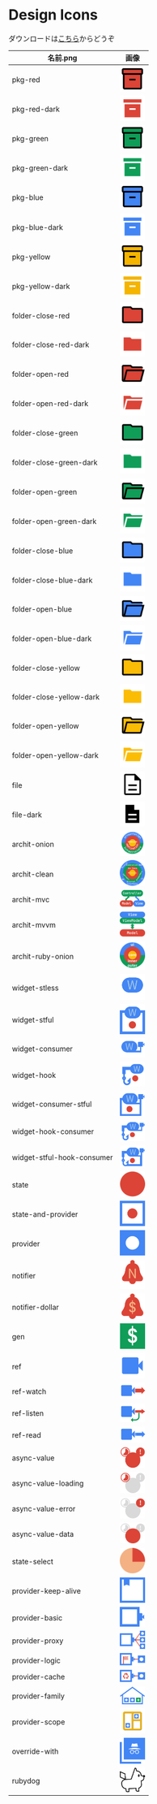 # Design Icons

ダウンロードは[こちら](https://github.com/rbdog/design-icons/releases)からどうぞ

| 名前.png                   | 画像                                                          |
| -------------------------- | ------------------------------------------------------------- |
| pkg-red                    | <img src="./img/pkg-red.png" width="50px">                    |
| pkg-red-dark               | <img src="./img/pkg-red-dark.png" width="50px">               |
| pkg-green                  | <img src="./img/pkg-green.png" width="50px">                  |
| pkg-green-dark             | <img src="./img/pkg-green-dark.png" width="50px">             |
| pkg-blue                   | <img src="./img/pkg-blue.png" width="50px">                   |
| pkg-blue-dark              | <img src="./img/pkg-blue-dark.png" width="50px">              |
| pkg-yellow                 | <img src="./img/pkg-yellow.png" width="50px">                 |
| pkg-yellow-dark            | <img src="./img/pkg-yellow-dark.png" width="50px">            |
| folder-close-red           | <img src="./img/folder-close-red.png" width="50px">           |
| folder-close-red-dark      | <img src="./img/folder-close-red-dark.png" width="50px">      |
| folder-open-red            | <img src="./img/folder-open-red.png" width="50px">            |
| folder-open-red-dark       | <img src="./img/folder-open-red-dark.png" width="50px">       |
| folder-close-green         | <img src="./img/folder-close-green.png" width="50px">         |
| folder-close-green-dark    | <img src="./img/folder-close-green-dark.png" width="50px">    |
| folder-open-green          | <img src="./img/folder-open-green.png" width="50px">          |
| folder-open-green-dark     | <img src="./img/folder-open-green-dark.png" width="50px">     |
| folder-close-blue          | <img src="./img/folder-close-blue.png" width="50px">          |
| folder-close-blue-dark     | <img src="./img/folder-close-blue-dark.png" width="50px">     |
| folder-open-blue           | <img src="./img/folder-open-blue.png" width="50px">           |
| folder-open-blue-dark      | <img src="./img/folder-open-blue-dark.png" width="50px">      |
| folder-close-yellow        | <img src="./img/folder-close-yellow.png" width="50px">        |
| folder-close-yellow-dark   | <img src="./img/folder-close-yellow-dark.png" width="50px">   |
| folder-open-yellow         | <img src="./img/folder-open-yellow.png" width="50px">         |
| folder-open-yellow-dark    | <img src="./img/folder-open-yellow-dark.png" width="50px">    |
| file                       | <img src="./img/file.png" width="50px">                       |
| file-dark                  | <img src="./img/file-dark.png" width="50px">                  |
| archit-onion               | <img src="./img/archit-onion.png" width="50px">               |
| archit-clean               | <img src="./img/archit-clean.png" width="50px">               |
| archit-mvc                 | <img src="./img/archit-mvc.png" width="50px">                 |
| archit-mvvm                | <img src="./img/archit-mvvm.png" width="50px">                |
| archit-ruby-onion          | <img src="./img/archit-ruby-onion.png" width="50px">          |
| widget-stless              | <img src="./img/widget-stless.png" width="50px">              |
| widget-stful               | <img src="./img/widget-stful.png" width="50px">               |
| widget-consumer            | <img src="./img/widget-consumer.png" width="50px">            |
| widget-hook                | <img src="./img/widget-hook.png" width="50px">                |
| widget-consumer-stful      | <img src="./img/widget-consumer-stful.png" width="50px">      |
| widget-hook-consumer       | <img src="./img/widget-hook-consumer.png" width="50px">       |
| widget-stful-hook-consumer | <img src="./img/widget-stful-hook-consumer.png" width="50px"> |
| state                      | <img src="./img/state.png" width="50px">                      |
| state-and-provider         | <img src="./img/state-and-provider.png" width="50px">         |
| provider                   | <img src="./img/provider.png" width="50px">                   |
| notifier                   | <img src="./img/notifier.png" width="50px">                   |
| notifier-dollar            | <img src="./img/notifier-dollar.png" width="50px">            |
| gen                        | <img src="./img/gen.png" width="50px">                        |
| ref                        | <img src="./img/ref.png" width="50px">                        |
| ref-watch                  | <img src="./img/ref-watch.png" width="50px">                  |
| ref-listen                 | <img src="./img/ref-listen.png" width="50px">                 |
| ref-read                   | <img src="./img/ref-read.png" width="50px">                   |
| async-value                | <img src="./img/async-value.png" width="50px">                |
| async-value-loading        | <img src="./img/async-value-loading.png" width="50px">        |
| async-value-error          | <img src="./img/async-value-error.png" width="50px">          |
| async-value-data           | <img src="./img/async-value-data.png" width="50px">           |
| state-select               | <img src="./img/state-select.png" width="50px">               |
| provider-keep-alive        | <img src="./img/provider-keep-alive.png" width="50px">        |
| provider-basic             | <img src="./img/provider-basic.png" width="50px">             |
| provider-proxy             | <img src="./img/provider-proxy.png" width="50px">             |
| provider-logic             | <img src="./img/provider-logic.png" width="50px">             |
| provider-cache             | <img src="./img/provider-cache.png" width="50px">             |
| provider-family            | <img src="./img/provider-family.png" width="50px">            |
| provider-scope             | <img src="./img/provider-scope.png" width="50px">             |
| override-with              | <img src="./img/override-with.png" width="50px">              |
| rubydog                    | <img src="./img/rubydog.png" width="50px">                    |

